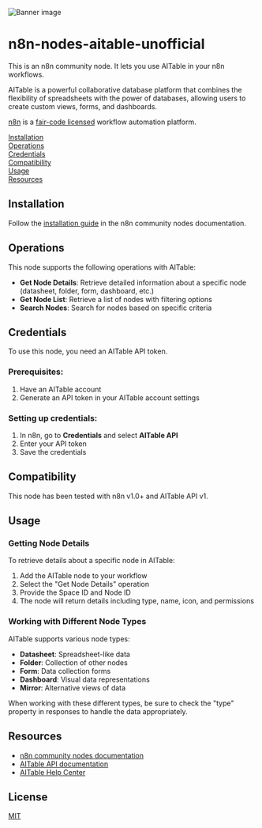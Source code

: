![Banner image](https://user-images.githubusercontent.com/10284570/173569848-c624317f-42b1-45a6-ab09-f0ea3c247648.png)

# n8n-nodes-aitable-unofficial

This is an n8n community node. It lets you use AITable in your n8n workflows.

AITable is a powerful collaborative database platform that combines the flexibility of spreadsheets with the power of databases, allowing users to create custom views, forms, and dashboards.

[n8n](https://n8n.io/) is a [fair-code licensed](https://docs.n8n.io/reference/license/) workflow automation platform.

[Installation](#installation)  
[Operations](#operations)  
[Credentials](#credentials)  
[Compatibility](#compatibility)  
[Usage](#usage)  
[Resources](#resources)  

## Installation

Follow the [installation guide](https://docs.n8n.io/integrations/community-nodes/installation/) in the n8n community nodes documentation.

## Operations

This node supports the following operations with AITable:

- **Get Node Details**: Retrieve detailed information about a specific node (datasheet, folder, form, dashboard, etc.)
- **Get Node List**: Retrieve a list of nodes with filtering options
- **Search Nodes**: Search for nodes based on specific criteria

## Credentials

To use this node, you need an AITable API token.

### Prerequisites:
1. Have an AITable account
2. Generate an API token in your AITable account settings

### Setting up credentials:
1. In n8n, go to **Credentials** and select **AITable API**
2. Enter your API token
3. Save the credentials

## Compatibility

This node has been tested with n8n v1.0+ and AITable API v1.

## Usage

### Getting Node Details

To retrieve details about a specific node in AITable:
1. Add the AITable node to your workflow
2. Select the "Get Node Details" operation
3. Provide the Space ID and Node ID
4. The node will return details including type, name, icon, and permissions

### Working with Different Node Types

AITable supports various node types:
- **Datasheet**: Spreadsheet-like data
- **Folder**: Collection of other nodes
- **Form**: Data collection forms
- **Dashboard**: Visual data representations
- **Mirror**: Alternative views of data

When working with these different types, be sure to check the "type" property in responses to handle the data appropriately.

## Resources

* [n8n community nodes documentation](https://docs.n8n.io/integrations/community-nodes/)
* [AITable API documentation](https://developers.aitable.ai/api/)
* [AITable Help Center](https://help.aitable.ai/)

## License

[MIT](https://github.com/n8n-io/n8n-nodes-starter/blob/master/LICENSE.md)
